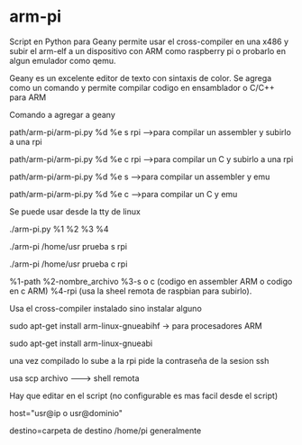 # arm-pi


Script en Python para Geany permite usar el cross-compiler en una x486 y subir el arm-elf a un dispositivo con ARM como raspberry pi o probarlo en algun emulador como qemu.

Geany es un excelente editor de texto con sintaxis de color.
Se agrega como un comando y permite compilar codigo en ensamblador o C/C++ para ARM

Comando a agregar a geany

path/arm-pi/arm-pi.py %d %e s rpi  -->para compilar un assembler y subirlo a una rpi

path/arm-pi/arm-pi.py %d %e c rpi  -->para compilar un C y subirlo a una rpi


path/arm-pi/arm-pi.py %d %e s -->para compilar un assembler y emu

path/arm-pi/arm-pi.py %d %e c -->para compilar un C y emu


Se puede usar desde la tty de linux

./arm-pi.py %1 %2 %3 %4

./arm-pi /home/usr prueba s rpi

./arm-pi /home/usr prueba c rpi

%1-path
%2-nombre_archivo
%3-s o c (codigo en assembler ARM o codigo en c ARM)
%4-rpi  (usa la sheel remota de raspbian para subirlo).
 
      
Usa el cross-compiler instalado sino instalar alguno

sudo apt-get install arm-linux-gnueabihf  -> para procesadores ARM

sudo apt-get install arm-linux-gnueabi

una vez compilado lo sube a la rpi pide la contraseña de la sesion ssh

usa scp archivo ---> shell remota

Hay que editar en el script (no configurable es mas facil desde el script)

host="usr@ip  o  usr@dominio"

destino=carpeta de destino  /home/pi generalmente




